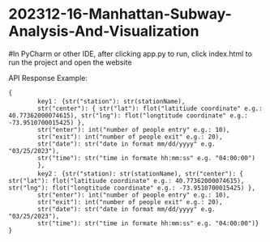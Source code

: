 # 202312-16-Manhattan-Subway-Analysis-And-Visualization

#In PyCharm or other IDE, after clicking app.py to run, click index.html to run the project and open the website

API Response Example:
```
{
        key1： {str("station"): str(stationName),
        str("center"): { str("lat"): flot("latitiude coordinate" e.g.: 40.77362000074615), str("lng"): flot("longtitude coordinate" e.g.: -73.9510700015425) }, 
        str("enter"): int("number of people entry" e.g.: 10),
        str("exit"): int("number of people exit" e.g.: 20),
        str("date"): str("date in format mm/dd/yyyy" e.g. "03/25/2023"),
        str("time"): str("time in formate hh:mm:ss" e.g. "04:00:00")
        },
        key2： {str("station): str(stationName), str("center"): { str("lat"): flot("latitiude coordinate" e.g.: 40.77362000074615), str("lng"): flot("longtitude coordinate" e.g.: -73.9510700015425) }, 
        str("enter"): int("number of people entry" e.g.: 10),
        str("exit"): int("number of people exit" e.g.: 20),
        str("date"): str("date in format mm/dd/yyyy" e.g. "03/25/2023"),
        str("time"): str("time in formate hh:mm:ss" e.g. "04:00:00")}
}
```

